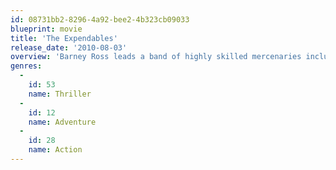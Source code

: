 ```yaml
---
id: 08731bb2-8296-4a92-bee2-4b323cb09033
blueprint: movie
title: 'The Expendables'
release_date: '2010-08-03'
overview: 'Barney Ross leads a band of highly skilled mercenaries including knife enthusiast Lee Christmas, a martial arts expert, heavy weapons specialist, demolitionist, and a loose-cannon sniper. When the group is commissioned by the mysterious Mr. Church to assassinate the dictator of a small South American island, Barney and Lee visit the remote locale to scout out their opposition and discover the true nature of the conflict engulfing the city.'
genres:
  -
    id: 53
    name: Thriller
  -
    id: 12
    name: Adventure
  -
    id: 28
    name: Action
---
```


